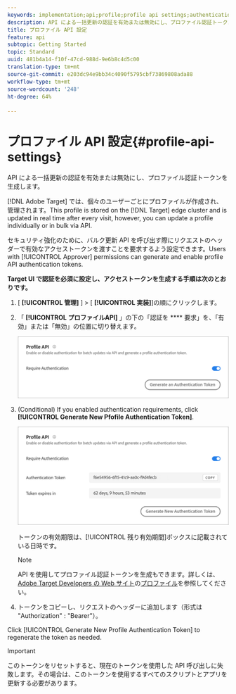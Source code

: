 ```yaml
---
keywords: implementation;api;profile;profile api settings;authentication token
description: API による一括更新の認証を有効または無効にし、プロファイル認証トークンを生成します。
title: プロファイル API 設定
feature: api
subtopic: Getting Started
topic: Standard
uuid: 481b4a14-f10f-47cd-988d-9e6b8c4d5c00
translation-type: tm+mt
source-git-commit: e203dc94e9bb34c4090f5795cbf73869808ada88
workflow-type: tm+mt
source-wordcount: '248'
ht-degree: 64%

---
```



# プロファイル API 設定{#profile-api-settings}

API による一括更新の認証を有効または無効にし、プロファイル認証トークンを生成します。

[!DNL Adobe Target] では、個々のユーザーごとにプロファイルが作成され、管理されます。This profile is stored on the [!DNL Target] edge cluster and is updated in real time after every visit, however, you can update a profile individually or in bulk via API.

セキュリティ強化のために、バルク更新 API を呼び出す際にリクエストのヘッダーで有効なアクセストークンを渡すことを要求するよう設定できます。Users with [!UICONTROL Approver] permissions can generate and enable profile API authentication tokens.

**Target UI で認証を必須に設定し、アクセストークンを生成する手順は次のとおりです。**

1. [ **[!UICONTROL 管理]** ] > [ **[!UICONTROL 実装]**]の順にクリックします。
1. 「 **[!UICONTROL プロファイルAPI]** 」の下の「認証を **** 要求」を、「有効」または「無効」の位置に切り替えます。

   ![](assets/profile_api_settings.png)

1. (Conditional) If you enabled authentication requirements, click **[!UICONTROL Generate New Pfofile Authentication Token]**.

   ![](assets/profile_api_settings_2.png)

   トークンの有効期限は、[!UICONTROL 残り有効期間]ボックスに記載されている日時です。

   >[!NOTE]
   >
   >API を使用してプロファイル認証トークンを生成もできます。詳しくは、[Adobe Target Developers の Web サイト](https://developers.adobetarget.com/)の[プロファイル](https://developers.adobetarget.com/api/#profiles)を参照してください。

1. トークンをコピーし、リクエストのヘッダーに追加します（形式は &quot;Authorization&quot; : &quot;Bearer&quot;）。

Click [!UICONTROL Generate New Profile Authentication Token] to regenerate the token as needed.

>[!IMPORTANT]
>
>このトークンをリセットすると、現在のトークンを使用した API 呼び出しに失敗します。その場合は、このトークンを使用するすべてのスクリプトとアプリを更新する必要があります。
